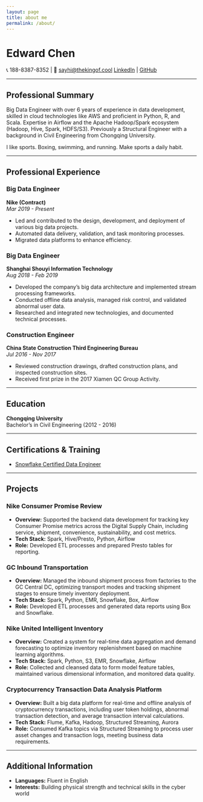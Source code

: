 ```yaml
---
layout: page
title: about me
permalink: /about/
---
```

# Edward Chen

📞 188-8387-8352 | 📧 sayhi@thekingof.cool
[LinkedIn](https://linkedin.com/in/thekingofcool) | [GitHub](https://github.com/thekingofcool)

---

## Professional Summary
Big Data Engineer with over 6 years of experience in data development, skilled in cloud technologies like AWS and proficient in Python, R, and Scala. Expertise in Airflow and the Apache Hadoop/Spark ecosystem (Hadoop, Hive, Spark, HDFS/S3). Previously a Structural Engineer with a background in Civil Engineering from Chongqing University.

I like sports. Boxing, swimming, and running. Make sports a daily habit.

---

## Professional Experience

### Big Data Engineer
**Nike (Contract)**  
*Mar 2019 - Present* 

- Led and contributed to the design, development, and deployment of various big data projects.
- Automated data delivery, validation, and task monitoring processes.
- Migrated data platforms to enhance efficiency.

### Big Data Engineer
**Shanghai Shouyi Information Technology**  
*Aug 2018 - Feb 2019* 

- Developed the company’s big data architecture and implemented stream processing frameworks.
- Conducted offline data analysis, managed risk control, and validated abnormal user data.
- Researched and integrated new technologies, and documented technical processes.

### Construction Engineer
**China State Construction Third Engineering Bureau**  
*Jul 2016 - Nov 2017*

- Reviewed construction drawings, drafted construction plans, and inspected construction sites.
- Received first prize in the 2017 Xiamen QC Group Activity.

---

## Education
**Chongqing University**  
Bachelor’s in Civil Engineering (2012 - 2016)

---

## Certifications & Training
- [Snowflake Certified Data Engineer](https://www.credly.com/users/thekingofcool/badges)

---

## Projects
### Nike Consumer Promise Review

- **Overview:** Supported the backend data development for tracking key Consumer Promise metrics across the Digital Supply Chain, including service, shipment, convenience, sustainability, and cost metrics.
- **Tech Stack:** Spark, Hive/Presto, Python, Airflow
- **Role:** Developed ETL processes and prepared Presto tables for reporting.

### GC Inbound Transportation

- **Overview:** Managed the inbound shipment process from factories to the GC Central DC, optimizing transport modes and tracking shipment stages to ensure timely inventory deployment.
- **Tech Stack:** Spark, Python, EMR, Snowflake, Box, Airflow
- **Role:** Developed ETL processes and generated data reports using Box and Snowflake.

### Nike United Intelligent Inventory

- **Overview:** Created a system for real-time data aggregation and demand forecasting to optimize inventory replenishment based on machine learning algorithms.
- **Tech Stack:** Spark, Python, S3, EMR, Snowflake, Airflow
- **Role:** Collected and cleansed data to form model feature tables, maintained various dimensional information, and monitored data quality.

### Cryptocurrency Transaction Data Analysis Platform

- **Overview:** Built a big data platform for real-time and offline analysis of cryptocurrency transactions, including user token holdings, abnormal transaction detection, and average transaction interval calculations.
- **Tech Stack:** Flume, Kafka, Hadoop, Structured Streaming, Aurora
- **Role:** Consumed Kafka topics via Structured Streaming to process user asset changes and transaction logs, meeting business data requirements.

---

## Additional Information
- **Languages:** Fluent in English
- **Interests:** Building physical strength and technical skills in the cyber world